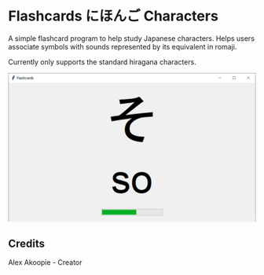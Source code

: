 # Flashcards にほんご Characters

A simple flashcard program to help study Japanese characters. Helps users associate symbols with sounds represented by its equivalent in romaji.

Currently only supports the standard hiragana characters.

![Demonstration](imgs/img1.png)

## Credits

Alex Akoopie - Creator
